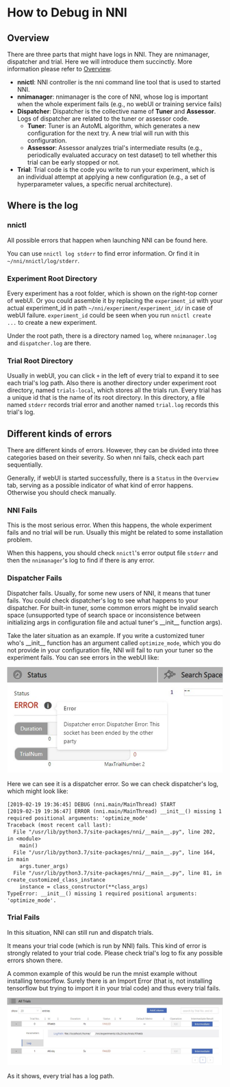 **How to Debug in NNI**
===

## Overview

There are three parts that might have logs in NNI. They are nnimanager, dispatcher and trial. Here we will introduce them succinctly. More information please refer to [Overview](Overview.md).

- **nnictl**: NNI controller is the nni command line tool that is used to started NNI.
- **nnimanager**: nnimanager is the core of NNI, whose log is important when the whole experiment fails (e.g., no webUI or training service fails)
- **Dispatcher**: Dispatcher is the collective name of **Tuner** and **Assessor**. Logs of dispatcher are related to the tuner or assessor code.
    - **Tuner**: Tuner is an AutoML algorithm, which generates a new configuration for the next try. A new trial will run with this configuration.
    - **Assessor**: Assessor analyzes trial's intermediate results (e.g., periodically evaluated accuracy on test dataset) to tell whether this trial can be early stopped or not.
- **Trial**: Trial code is the code you write to run your experiment, which is an individual attempt at applying a new configuration (e.g., a set of hyperparameter values, a specific nerual architecture).

## Where is the log

### nnictl

All possible errors that happen when launching NNI can be found here.

You can use `nnictl log stderr` to find error information. Or find it in `~/nni/nnictl/log/stderr`.


### Experiment Root Directory
Every experiment has a root folder, which is shown on the right-top corner of webUI. Or you could assemble it by replacing the `experiment_id` with your actual experiment_id in path `~/nni/experiment/experiment_id/` in case of webUI failure. `experiment_id` could be seen when you run `nnictl create ...` to create a new experiment.

Under the root path, there is a directory named `log`, where `nnimanager.log` and `dispatcher.log` are there.

### Trial Root Directory

Usually in webUI, you can click `+` in the left of every trial to expand it to see each trial's log path. Also there is another directory under experiment root directory, named `trials-local`, which stores all the trials run. Every trial has a unique id that is the name of its root directory. In this directory, a file named `stderr` records trial error and another named `trial.log` records this trial's log. 

## Different kinds of errors

There are different kinds of errors. However, they can be divided into three categories based on their severity. So when nni fails, check each part sequentially.

Generally, if webUI is started successfully, there is a `Status` in the `Overview` tab, serving as a possible indicator of what kind of error happens. Otherwise you should check manually.

### **NNI** Fails

This is the most serious error. When this happens, the whole experiment fails and no trial will be run. Usually this might be related to some installation problem.

When this happens, you should check `nnictl`'s error output file `stderr` and then the `nnimanager`'s log to find if there is any error.


### **Dispatcher** Fails

Dispatcher fails. Usually, for some new users of NNI, it means that tuner fails. You could check dispatcher's log to see what happens to your dispatcher. For built-in tuner, some common errors might be invalid search space (unsupported type of search space or inconsistence between initializing args in configuration file and actual tuner's \_\_init\_\_ function args).

Take the later situation as an example. If you write a customized tuner who's \_\_init\_\_ function has an argument called `optimize_mode`, which you do not provide in your configuration file, NNI will fail to run your tuner so the experiment fails. You can see errors in the webUI like:

![](img/dispatcher_error.jpg)

Here we can see it is a dispatcher error. So we can check dispatcher's log, which might look like:

```
[2019-02-19 19:36:45] DEBUG (nni.main/MainThread) START
[2019-02-19 19:36:47] ERROR (nni.main/MainThread) __init__() missing 1 required positional arguments: 'optimize_mode'
Traceback (most recent call last):
  File "/usr/lib/python3.7/site-packages/nni/__main__.py", line 202, in <module>
    main()
  File "/usr/lib/python3.7/site-packages/nni/__main__.py", line 164, in main
    args.tuner_args)
  File "/usr/lib/python3.7/site-packages/nni/__main__.py", line 81, in create_customized_class_instance
    instance = class_constructor(**class_args)
TypeError: __init__() missing 1 required positional arguments: 'optimize_mode'.
```

### **Trial** Fails

In this situation, NNI can still run and dispatch trials. 

It means your trial code (which is run by NNI) fails. This kind of error is strongly related to your trial code. Please check trial's log to fix any possible errors shown there.

A common example of this would be run the mnist example without installing tensorflow. Surely there is an Import Error (that is, not installing tensorflow but trying to import it in your trial code) and thus every trial fails.

![](img/trial_error.jpg)

As it shows, every trial has a log path.


